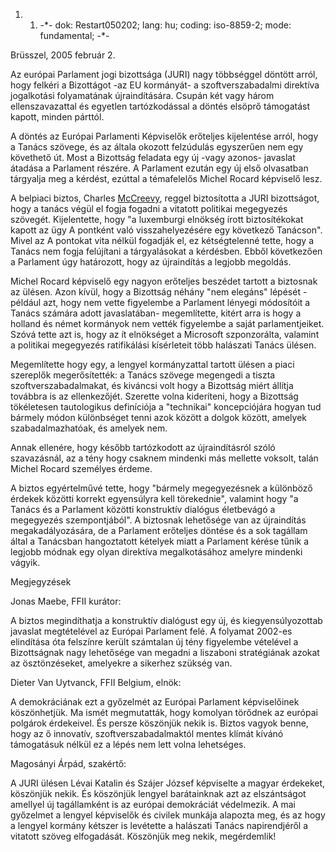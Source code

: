 1.  1.  -\*- dok: Restart050202; lang: hu; coding: iso-8859-2; mode:
        fundamental; -\*-

Brüsszel, 2005 február 2.

Az európai Parlament jogi bizottsága (JURI) nagy többséggel döntött
arról, hogy felkéri a Bizottágot -az EU kormányát- a szoftverszabadalmi
direktíva jogalkotási folyamatának újraindítására. Csupán két vagy három
ellenszavazattal és egyetlen tartózkodással a döntés elsöprő támogatást
kapott, minden párttól.

A döntés az Európai Parlamenti Képviselők erőteljes kijelentése arról,
hogy a Tanács szövege, és az általa okozott felzúdulás egyszerűen nem
egy követhető út. Most a Bizottság feladata egy új -vagy azonos-
javaslat átadása a Parlament részére. A Parlament ezután egy új első
olvasatban tárgyalja meg a kérdést, ezúttal a témafelelős Michel Rocard
képviselő lesz.

A belpiaci biztos, Charles [McCreevy](McCreevy "wikilink"), reggel
biztosította a JURI bizottságot, hogy a tanács végül el fogja fogadni a
vitatott politikai megegyezés szövegét. Kijelentette, hogy \"a
luxemburgi elnökség írott biztosítékokat kapott az ügy A pontként való
visszahelyezésére egy következő Tanácson\". Mivel az A pontokat vita
nélkül fogadják el, ez kétségtelenné tette, hogy a Tanács nem fogja
felújítani a tárgyalásokat a kérdésben. Ebből következően a Parlament
úgy határozott, hogy az újraindítás a legjobb megoldás.

Michel Rocard képviselő egy nagyon erőteljes beszédet tartott a
biztosnak az ülésen. Azon kívül, hogy a Bizottság néhány \"nem elegáns\"
lépését -például azt, hogy nem vette figyelembe a Parlament lényegi
módosítóit a Tanács számára adott javaslatában- megemlítette, kitért
arra is hogy a holland és német kormányok nem vették figyelembe a saját
parlamentjeiket. Szóvá tette azt is, hogy az ít elnökséget a Microsoft
szponzorálta, valamint a politikai megegyezés ratifikálási kísérleteit
több halászati Tanács ülésen.

Megemlítette hogy egy, a lengyel kormányzattal tartott ülésen a piaci
szereplők megerősítették: a Tanács szövege megengedi a tiszta
szoftverszabadalmakat, és kiváncsi volt hogy a Bizottság miért állítja
továbbra is az ellenkezőjét. Szerette volna kideríteni, hogy a Bizottság
tökéletesen tautologikus definíciója a \"technikai\" koncepciójára
hogyan tud bármely módon különbséget tenni azok között a dolgok között,
amelyek szabadalmazhatóak, és amelyek nem.

Annak ellenére, hogy később tartózkodott az újraindításról szóló
szavazásnál, az a tény hogy csaknem mindenki más mellette voksolt, talán
Michel Rocard személyes érdeme.

A biztos egyértelművé tette, hogy \"bármely megegyezésnek a különböző
érdekek közötti korrekt egyensúlyra kell törekednie\", valamint hogy \"a
Tanács és a Parlament közötti konstruktív dialógus életbevágó a
megegyezés szempontjából\". A biztosnak lehetősége van az újraindítás
megakadályozására, de a Parlament erőteljes döntése és a sok tagállam
által a Tanácsban hangoztatott kételyek miatt a Parlament kérése tűnik a
legjobb módnak egy olyan direktíva megalkotásához amelyre mindenki
vágyik.

Megjegyzések

Jonas Maebe, FFII kurátor:

A biztos megindíthatja a konstruktív dialógust egy új, és
kiegyensúlyozottab javaslat megtételével az Európai Parlament felé. A
folyamat 2002-es elindítása óta felszínre került számtalan új tény
figyelembe vételével a Bizottságnak nagy lehetősége van megadni a
liszaboni stratégiának azokat az ösztönzéseket, amelyekre a sikerhez
szükség van.

Dieter Van Uytvanck, FFII Belgium, elnök:

A demokráciának ezt a győzelmét az Európai Parlament képviselőinek
köszönhetjük. Ma ismét megmutatták, hogy komolyan törődnek az európai
polgárok érdekeivel. És persze köszönjük nekik is. Biztos vagyok benne,
hogy az ő innovatív, szoftverszabadalmaktól mentes klímát kívánó
támogatásuk nélkül ez a lépés nem lett volna lehetséges.

Magosányi Árpád, szakértő:

A JURI ülésen Lévai Katalin és Szájer József képviselte a magyar
érdekeket, köszönjük nekik. És köszönjük lengyel barátainknak azt az
elszántságot amellyel új tagállamként is az európai demokráciát
védelmezik. A mai győzelmet a lengyel képviselők és civilek munkája
alapozta meg, és az hogy a lengyel kormány kétszer is levétette a
halászati Tanács napirendjéről a vitatott szöveg elfogadását. Köszönjük
meg nekik, megérdemlik!
